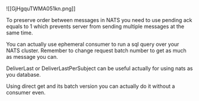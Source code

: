 ![[GjHgquTWMA051kn.png]]

To preserve order between messages in NATS you need to use pending ack equals to 1 which prevents server from sending multiple messages at the same time.

You can actually use ephemeral consumer to run a sql query over your NATS cluster. Remember to change request batch number to get as much as message you can.

DeliverLast or DeliverLastPerSubject can be useful actually for using nats as you database.

Using direct get and its batch version you can actually do it without a consumer even.
